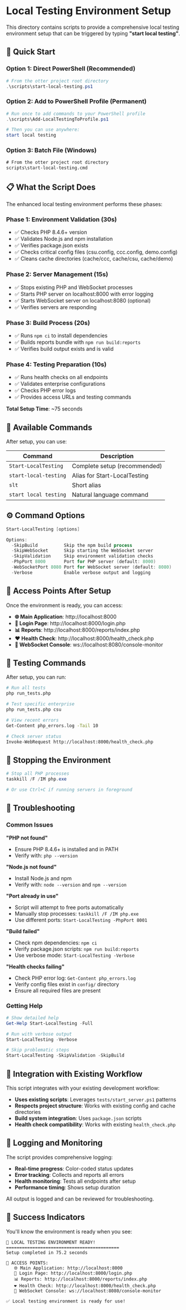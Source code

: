 # Local Testing Environment Setup

This directory contains scripts to provide a comprehensive local testing environment setup that can be triggered by typing **"start local testing"**.

## 🚀 Quick Start

### Option 1: Direct PowerShell (Recommended)
```powershell
# From the otter project root directory
.\scripts\start-local-testing.ps1
```

### Option 2: Add to PowerShell Profile (Permanent)
```powershell
# Run once to add commands to your PowerShell profile
.\scripts\Add-LocalTestingToProfile.ps1

# Then you can use anywhere:
start local testing
```

### Option 3: Batch File (Windows)
```cmd
# From the otter project root directory
scripts\start-local-testing.cmd
```

## 📋 What the Script Does

The enhanced local testing environment performs these phases:

### Phase 1: Environment Validation (30s)
- ✅ Checks PHP 8.4.6+ version
- ✅ Validates Node.js and npm installation
- ✅ Verifies package.json exists
- ✅ Checks critical config files (csu.config, ccc.config, demo.config)
- ✅ Cleans cache directories (cache/ccc, cache/csu, cache/demo)

### Phase 2: Server Management (15s)
- ✅ Stops existing PHP and WebSocket processes
- ✅ Starts PHP server on localhost:8000 with error logging
- ✅ Starts WebSocket server on localhost:8080 (optional)
- ✅ Verifies servers are responding

### Phase 3: Build Process (20s)
- ✅ Runs `npm ci` to install dependencies
- ✅ Builds reports bundle with `npm run build:reports`
- ✅ Verifies build output exists and is valid

### Phase 4: Testing Preparation (10s)
- ✅ Runs health checks on all endpoints
- ✅ Validates enterprise configurations
- ✅ Checks PHP error logs
- ✅ Provides access URLs and testing commands

**Total Setup Time**: ~75 seconds

## 🎯 Available Commands

After setup, you can use:

| Command | Description |
|---------|-------------|
| `Start-LocalTesting` | Complete setup (recommended) |
| `start-local-testing` | Alias for Start-LocalTesting |
| `slt` | Short alias |
| `start local testing` | Natural language command |

## ⚙️ Command Options

```powershell
Start-LocalTesting [options]

Options:
  -SkipBuild          Skip the npm build process
  -SkipWebSocket      Skip starting the WebSocket server  
  -SkipValidation     Skip environment validation checks
  -PhpPort 8000       Port for PHP server (default: 8000)
  -WebSocketPort 8080 Port for WebSocket server (default: 8080)
  -Verbose            Enable verbose output and logging
```

## 📱 Access Points After Setup

Once the environment is ready, you can access:

- **🌐 Main Application**: http://localhost:8000
- **🔐 Login Page**: http://localhost:8000/login.php
- **📊 Reports**: http://localhost:8000/reports/index.php
- **❤️ Health Check**: http://localhost:8000/health_check.php
- **🔌 WebSocket Console**: ws://localhost:8080/console-monitor

## 🧪 Testing Commands

After setup, you can run:

```bash
# Run all tests
php run_tests.php

# Test specific enterprise
php run_tests.php csu

# View recent errors
Get-Content php_errors.log -Tail 10

# Check server status
Invoke-WebRequest http://localhost:8000/health_check.php
```

## 🛑 Stopping the Environment

```powershell
# Stop all PHP processes
taskkill /F /IM php.exe

# Or use Ctrl+C if running servers in foreground
```

## 🔧 Troubleshooting

### Common Issues

**"PHP not found"**
- Ensure PHP 8.4.6+ is installed and in PATH
- Verify with: `php --version`

**"Node.js not found"**
- Install Node.js and npm
- Verify with: `node --version` and `npm --version`

**"Port already in use"**
- Script will attempt to free ports automatically
- Manually stop processes: `taskkill /F /IM php.exe`
- Use different ports: `Start-LocalTesting -PhpPort 8001`

**"Build failed"**
- Check npm dependencies: `npm ci`
- Verify package.json scripts: `npm run build:reports`
- Use verbose mode: `Start-LocalTesting -Verbose`

**"Health checks failing"**
- Check PHP error log: `Get-Content php_errors.log`
- Verify config files exist in `config/` directory
- Ensure all required files are present

### Getting Help

```powershell
# Show detailed help
Get-Help Start-LocalTesting -Full

# Run with verbose output
Start-LocalTesting -Verbose

# Skip problematic steps
Start-LocalTesting -SkipValidation -SkipBuild
```

## 🔄 Integration with Existing Workflow

This script integrates with your existing development workflow:

- **Uses existing scripts**: Leverages `tests/start_server.ps1` patterns
- **Respects project structure**: Works with existing config and cache directories
- **Build system integration**: Uses `package.json` scripts
- **Health check compatibility**: Works with existing `health_check.php`

## 📝 Logging and Monitoring

The script provides comprehensive logging:

- **Real-time progress**: Color-coded status updates
- **Error tracking**: Collects and reports all errors
- **Health monitoring**: Tests all endpoints after setup
- **Performance timing**: Shows setup duration

All output is logged and can be reviewed for troubleshooting.

## 🎉 Success Indicators

You'll know the environment is ready when you see:

```
🎉 LOCAL TESTING ENVIRONMENT READY!
===========================================
Setup completed in 75.2 seconds

📱 ACCESS POINTS:
   🌐 Main Application: http://localhost:8000
   🔐 Login Page: http://localhost:8000/login.php
   📊 Reports: http://localhost:8000/reports/index.php
   ❤️ Health Check: http://localhost:8000/health_check.php
   🔌 WebSocket Console: ws://localhost:8080/console-monitor

✅ Local testing environment is ready for use!
```
